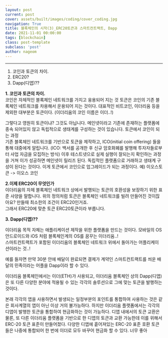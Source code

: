 ```yaml
---
layout: post
current: post
cover: assets/built/images/coding/cover_coding.jpg
navigation: True
title: 블록체인의 시작(3)_ERC20토큰과 스마트컨트랙트, Dapp 
date: 2021-11-01 00:00:00
tags: [blockchain]
class: post-template
subclass: 'post'
author: nageom
---
```

* * *
1. 코인과 토큰의 차이.
2. ERC20? 
3. Dapp(디앱)?? 


**1. 코인과 토큰의 차이.**<br>
코인은 자체적인 블록체인 네트워크를 가지고 웅용되어 지는 것
토큰은 코인의 기존 블록체인 네트워크를 차용해서 운용되어 지는 것이다. 
대표적인 비트코인, 이더리움 등을 제외한 대부분은 토큰이다. (이더리움의 코인 이름은 이더..!) 

그렇다고 영원히 토큰이냐? 그것도 아닙니다. 메인넷이라고 기존에 존재하는 플랫폼에 종속 되어있지 않고
독립적으로 생태계를 구성하는 것이 있습니다.
토큰에서 코인이 되는 과정 <BR>
기존 블록체인 네트워크를 기반으로 토큰을 제작하고, ICO(initial coin offering) 들을 통해 대중에게 알립니다.
(ICO: 백서를 공개한 후 신규 암호화폐를 발행해 투자자들로부터 사업 자금을 모집하는 방식)
이후 테스트넷으로 실제 실행이 잘되는지 확인하는 과정을 거쳐 이가 성공하면 메인넷이 릴리즈 된다.
독립적인 플랫폼으로 거래하고 생태계 구성이 된다는 것이다. 이게 토큰에서 코인으로 업그레이드가 되는 과정이다.
예) 이오스토큰 -> 이오스 코인

**2.이제 ERC20이 무엇인가**<BR>
이더리움의 자체 블록체인 네트워크 상에서 발행되는 토큰의 호환성을 보장하기 위한 표준 사양을 말합니다. 
위의 정의처럼 토큰은 블록체인 네트워크를 빌려 만들어진 것이잖아요? 만들때 최소한의 조건이 ERC20인거죠.  
그래서 ERC20에 맞춘 토큰 ERC20토큰이라 부릅니다. 




**3. Dapp(디앱)??**

이더리움 목적 자체는 애플리케이션 제작을 위한 플랫폼을 만드는 것이다. 
모바일의 OS 안드로이드와 iOS 처럼 블록체인계의 OS를 꿈꾸는 이더리움..!  
스마트컨트랙트가 포함된 이더리움의 블록체인 네트워크 위에서 돌아가는 어플리케이션이라는 것..! 

예를 들자면 만약 30분 안에 배달이 완료되면 결제가 계약인 스마트컨트랙트를 씌운 배달의 민족이라는 어플을 Dapp이라 할 수 있다.

이더리움 블록체인에서는 이더(ETH)가 사용되고, 이더리움 블록체인 상의 Dapp(디앱)은
또 다른 다양한 분야에 적용될 수 있는 각각의 솔루션으로 그에 맞는 토큰을 발행하는 것이다.

본래 각각의 앱을 사용하면서 발생되는 일정부분의 포인트를 통합하여 사용하는 것은 같은 회사계열의 앱이 아닌 이상 거의 불가능하다.
하지만 이더리움 플랫폼에서는 각각의 디앱이 발행한 토큰을 통합하여 현금화하는 것이 가능하다.
디앱 내에서의 토큰 교환은 물론, 또 다른 이더리움 플랫폼을 기반으로 한 디앱의 토큰과 교환 가능한데 이를 위해서 ERC-20 토큰 표준이 만들어졌다.
다양한 디앱에 흩어져있는 ERC-20 표준 호환 토큰들은 나중에 통합되어 한 번에 이더로 모두 바꾸어 현금화 할 수 있다. 너무 좋아 